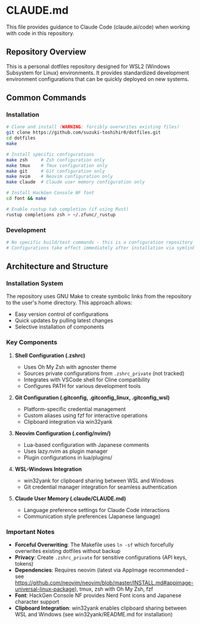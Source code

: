 # CLAUDE.md

This file provides guidance to Claude Code (claude.ai/code) when working with code in this repository.

## Repository Overview

This is a personal dotfiles repository designed for WSL2 (Windows Subsystem for Linux) environments. It provides standardized development environment configurations that can be quickly deployed on new systems.

## Common Commands

### Installation
```bash
# Clone and install (WARNING: forcibly overwrites existing files)
git clone https://github.com/suzuki-toshihir0/dotfiles.git
cd dotfiles
make

# Install specific configurations
make zsh     # Zsh configuration only
make tmux    # Tmux configuration only
make git     # Git configuration only
make nvim    # Neovim configuration only
make claude  # Claude user memory configuration only

# Install HackGen Console NF font
cd font && make

# Enable rustup tab completion (if using Rust)
rustup completions zsh > ~/.zfunc/_rustup
```

### Development
```bash
# No specific build/test commands - this is a configuration repository
# Configurations take effect immediately after installation via symlinks
```

## Architecture and Structure

### Installation System
The repository uses GNU Make to create symbolic links from the repository to the user's home directory. This approach allows:
- Easy version control of configurations
- Quick updates by pulling latest changes
- Selective installation of components

### Key Components

1. **Shell Configuration (.zshrc)**
   - Uses Oh My Zsh with agnoster theme
   - Sources private configurations from `.zshrc_private` (not tracked)
   - Integrates with VSCode shell for Cline compatibility
   - Configures PATH for various development tools

2. **Git Configuration (.gitconfig, .gitconfig_linux, .gitconfig_wsl)**
   - Platform-specific credential management
   - Custom aliases using fzf for interactive operations
   - Clipboard integration via win32yank

3. **Neovim Configuration (.config/nvim/)**
   - Lua-based configuration with Japanese comments
   - Uses lazy.nvim as plugin manager
   - Plugin configurations in lua/plugins/

4. **WSL-Windows Integration**
   - win32yank for clipboard sharing between WSL and Windows
   - Git credential manager integration for seamless authentication

5. **Claude User Memory (.claude/CLAUDE.md)**
   - Language preference settings for Claude Code interactions
   - Communication style preferences (Japanese language)

### Important Notes

- **Forceful Overwriting**: The Makefile uses `ln -sf` which forcefully overwrites existing dotfiles without backup
- **Privacy**: Create `.zshrc_private` for sensitive configurations (API keys, tokens)
- **Dependencies**: Requires neovim (latest via AppImage recommended - see https://github.com/neovim/neovim/blob/master/INSTALL.md#appimage-universal-linux-package), tmux, zsh with Oh My Zsh, fzf
- **Font**: HackGen Console NF provides Nerd Font icons and Japanese character support
- **Clipboard Integration**: win32yank enables clipboard sharing between WSL and Windows (see win32yank/README.md for installation)